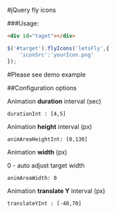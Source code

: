 #jQuery fly icons

###Usage:

```html
<div id="taget"></div>
```
```javascript
$('#target').flyIcons('letsFly',{
	'iconSrc':'yourIcon.png'
});

```

#Please see demo example

##Configuration options

Animation **duration** interval (sec)
```
durationInt : [4,5]
```

Animation **height** interval (px)
```
animAreaHeightInt: [0,130]
```
Animation **width** (px)

0 - auto adjust target width
```
animAreaWidth: 0
```

Animation **translate Y** interval (px)
```
translateYInt : [-40,70]
```
